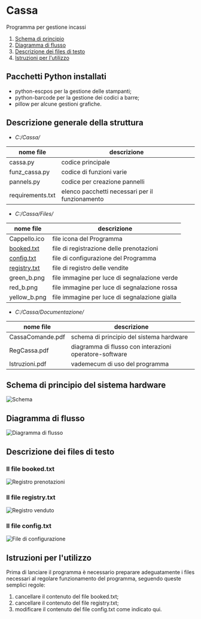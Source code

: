 # Cassa
 Programma per gestione incassi  
1. [Schema di principio](#schema-di-principio-del-sistema-hardware)
2. [Diagramma di flusso](#diagramma-di-flusso)
3. [Descrizione dei files di testo](#descrizione-dei-files-di-testo)
4. [Istruzioni per l'utilizzo](#istruzioni-per-lutilizzo)

## Pacchetti Python installati
-	python-escpos per la gestione delle stampanti;
-	python-barcode per la gestione dei codici a barre;
-	pillow per alcune gestioni grafiche.
 
## Descrizione generale della struttura
- *C:/Cassa/*

| nome file | descrizione |
| --- | --- |
| cassa.py |  codice principale |
| funz_cassa.py | codice di funzioni varie |
| pannels.py | codice per creazione pannelli |
| requirements.txt | elenco pacchetti necessari per il funzionamento |

- *C:/Cassa/Files/*

| nome file | descrizione |
| --- | --- |
| Cappello.ico | file icona del Programma |  
| [booked.txt](#il-file-bookedtxt) | file di registrazione delle prenotazioni |  
| [config.txt](#il-file-configtxt) | file di configurazione del Programma |  
| [registry.txt](#il-file-registrytxt) | file di registro delle vendite |  
| green_b.png | file immagine per luce di segnalazione verde |  
| red_b.png | file immagine per luce di segnalazione rossa |  
| yellow_b.png | file immagine per luce di segnalazione gialla |  

- *C:/Cassa/Documentazione/*  

| nome file | descrizione |
| --- | --- |
| CassaComande.pdf | schema di principio del sistema hardware |  
| RegCassa.pdf | diagramma di flusso con interazioni operatore-software |  
| Istruzioni.pdf | vademecum di uso del programma |  

## Schema di principio del sistema hardware
![Schema](/images/CassaComande.png)

## Diagramma di flusso
![Diagramma di flusso](/images/flusso.png)

## Descrizione dei files di testo

### Il file booked.txt
![Registro prenotazioni](/images/bookedfile.png)

### Il file registry.txt
![Registro venduto](/images/registryfile.png)

### Il file config.txt
![File di configurazione](/images/configfile.png)

## Istruzioni per l'utilizzo
Prima di lanciare il programma è necessario preparare adeguatamente i files necessari al regolare funzionamento del programma, seguendo queste semplici regole:
1. cancellare il contenuto del file booked.txt;
2. cancellare il contenuto del file registry.txt;
3. modificare il contenuto del file config.txt come indicato qui.

